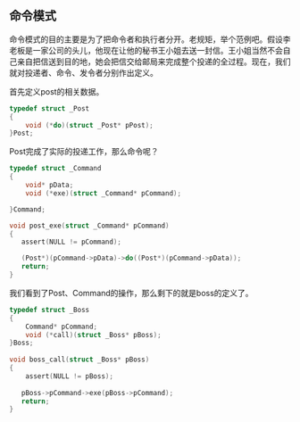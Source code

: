 ## 命令模式

命令模式的目的主要是为了把命令者和执行者分开。老规矩，举个范例吧。假设李老板是一家公司的头儿，他现在让他的秘书王小姐去送一封信。王小姐当然不会自己亲自把信送到目的地，她会把信交给邮局来完成整个投递的全过程。现在，我们就对投递者、命令、发令者分别作出定义。

首先定义post的相关数据。
```c
typedef struct _Post  
{  
    void (*do)(struct _Post* pPost);     
}Post;
```
Post完成了实际的投递工作，那么命令呢？
```c
typedef struct _Command  
{  
    void* pData;  
    void (*exe)(struct _Command* pCommand);  

}Command;  

void post_exe(struct _Command* pCommand)  
{  
   assert(NULL != pCommand);  

   (Post*)(pCommand->pData)->do((Post*)(pCommand->pData));  
   return;  
} 
```
我们看到了Post、Command的操作，那么剩下的就是boss的定义了。
```c
typedef struct _Boss  
{  
    Command* pCommand;  
    void (*call)(struct _Boss* pBoss);  
}Boss;  
  
void boss_call(struct _Boss* pBoss)  
{  
    assert(NULL != pBoss);  
 
   pBoss->pCommand->exe(pBoss->pCommand);  
   return;  
}
```